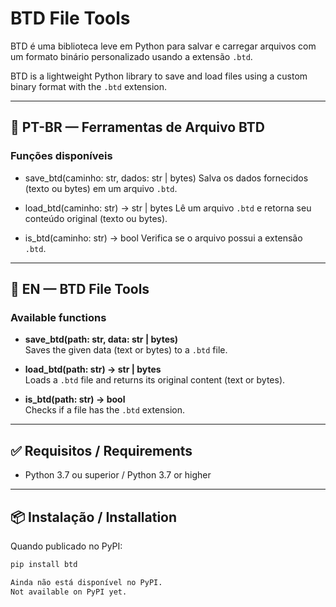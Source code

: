 # BTD File Tools

BTD é uma biblioteca leve em Python para salvar e carregar arquivos com um formato binário personalizado usando a extensão `.btd`.

BTD is a lightweight Python library to save and load files using a custom binary format with the `.btd` extension.

---

## 📌 PT-BR — Ferramentas de Arquivo BTD

### Funções disponíveis

- save_btd(caminho: str, dados: str | bytes)
  Salva os dados fornecidos (texto ou bytes) em um arquivo `.btd`.

- load_btd(caminho: str) -> str | bytes
  Lê um arquivo `.btd` e retorna seu conteúdo original (texto ou bytes).

- is_btd(caminho: str) -> bool
  Verifica se o arquivo possui a extensão `.btd`.

---

## 📌 EN — BTD File Tools

### Available functions

- **save_btd(path: str, data: str | bytes)**  
  Saves the given data (text or bytes) to a `.btd` file.

- **load_btd(path: str) -> str | bytes**  
  Loads a `.btd` file and returns its original content (text or bytes).

- **is_btd(path: str) -> bool**  
  Checks if a file has the `.btd` extension.

---

## ✅ Requisitos / Requirements

- Python 3.7 ou superior / Python 3.7 or higher

---

## 📦 Instalação / Installation

Quando publicado no PyPI:

```bash
pip install btd

Ainda não está disponível no PyPI.
Not available on PyPI yet.